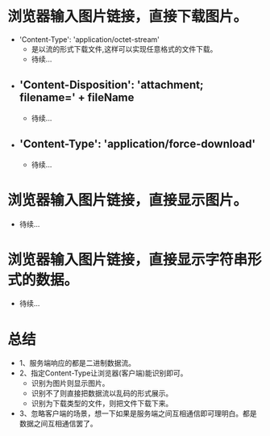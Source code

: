 # 浏览器输入图片链接，直接下载图片。
* 'Content-Type': 'application/octet-stream'
    - 是以流的形式下载文件,这样可以实现任意格式的文件下载。
    - 待续...
* 'Content-Disposition': 'attachment; filename=' + fileName
    -
    - 待续...
* 'Content-Type': 'application/force-download'
    -
    - 待续...

# 浏览器输入图片链接，直接显示图片。
* 待续...

# 浏览器输入图片链接，直接显示字符串形式的数据。
* 待续...

# 总结
* 1、服务端响应的都是二进制数据流。
* 2、指定Content-Type让浏览器(客户端)能识别即可。
    - 识别为图片则显示图片。
    - 识别不了则直接把数据流以乱码的形式展示。
    - 识别为下载类型的文件，则把文件下载下来。
* 3、忽略客户端的场景，想一下如果是服务端之间互相通信即可理明白。都是数据之间互相通信罢了。
